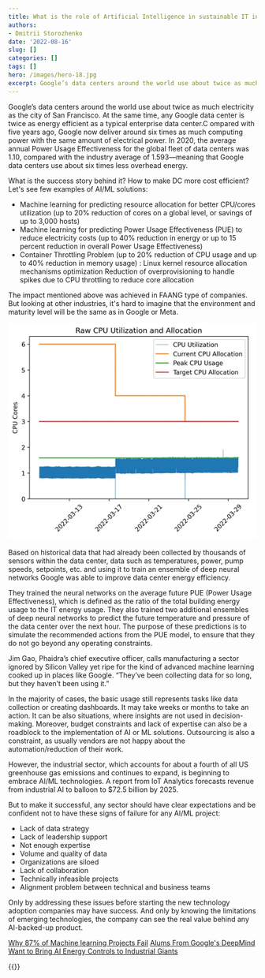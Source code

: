 ```yaml
---
title: What is the role of Artificial Intelligence in sustainable IT infrastructure and what are the challenges?
authors: 
- Dmitrii Storozhenko
date: '2022-08-16'
slug: []
categories: []
tags: []
hero: /images/hero-18.jpg
excerpt: Google’s data centers around the world use about twice as much electricity as the city of San Francisco. At the same time, any Google data center is twice as energy efficient as a typical 
---
```



Google’s data centers around the world use about twice as much electricity as the city of San Francisco. At the same time, any Google data center is twice as energy efficient as a typical enterprise data center.C ompared with five years ago, Google now deliver around six times as much computing power with the same amount of electrical power. In 2020, the average annual Power Usage Effectiveness for the global fleet of data centers was 1.10, compared with the industry average of 1.593—meaning that Google data centers use about six times less overhead energy.

What is the success story behind it? How to make DC more cost efficient? Let's see few examples of AI/ML solutions:

- Machine learning for predicting resource allocation for better CPU/cores utilization (up to 20% reduction of cores on a global level, or savings of up to 3,000 hosts)
- Machine learning for predicting Power Usage Effectiveness (PUE) to reduce electricity costs (up to 40% reduction in energy or up to 15 percent reduction in overall Power Usage Effectiveness)
- Container Throttling Problem (up to 20% reduction of CPU usage and up to 40% reduction in memory usage) :
Linux kernel resource allocation mechanisms optimization
Reduction of overprovisioning to handle spikes due to CPU throttling to reduce core allocation

The impact mentioned above was achieved in FAANG type of companies. But looking at other industries, it's hard to imagine that the environment and maturity level will be the same as in Google or Meta.

![](images/cpu-util.jpg)

Based on historical data that had already been collected by thousands of sensors within the data center, data such as temperatures, power, pump speeds, setpoints, etc. and using it to train an ensemble of deep neural networks Google was able to improve data center energy efficiency. 

They trained the neural networks on the average future PUE (Power Usage Effectiveness), which is defined as the ratio of the total building energy usage to the IT energy usage. They also trained two additional ensembles of deep neural networks to predict the future temperature and pressure of the data center over the next hour. The purpose of these predictions is to simulate the recommended actions from the PUE model, to ensure that they do not go beyond any operating constraints.

Jim Gao, Phaidra’s chief executive officer, calls manufacturing a sector ignored by Silicon Valley yet ripe for the kind of advanced machine learning cooked up in places like Google. “They’ve been collecting data for so long, but they haven’t been using it.”

In the majority of cases, the basic usage still represents tasks like data collection or creating dashboards. It may take weeks or months to take an action. It can be also situations, where insights are not used in decision-making. Moreover, budget constraints and lack of expertise can also be a roadblock to the implementation of AI or ML solutions. Outsourcing is also a constraint, as usually vendors are not happy about the automation/reduction of their work.

However, the industrial sector, which accounts for about a fourth of all US greenhouse gas emissions and continues to expand, is beginning to embrace AI/ML technologies. A report from IoT Analytics forecasts revenue from industrial AI to balloon to $72.5 billion by 2025.

But to make it successful, any sector should have clear expectations and be confident not to have these signs of failure for any AI/ML project:


- Lack of data strategy
- Lack of leadership support
- Not enough expertise
- Volume and quality of data
- Organizations are siloed
- Lack of collaboration
- Technically infeasible projects
- Alignment problem between technical and business teams

Only by addressing these issues before starting the new technology adoption companies may have success. And only by knowing the limitations of emerging technologies, the company can see the real value behind any AI-backed-up product.

[Why 87% of Machine learning Projects Fail](https://hackernoon.com/why-87percent-of-machine-learning-projects-fail-sp343uhj)
[Alums From Google's DeepMind Want to Bring AI Energy Controls to Industrial Giants](https://www.datacenterknowledge.com/sustainability/alums-googles-deepmind-want-bring-ai-energy-controls-industrial-giants)



{{<subscribe email = "your@email.com">}}